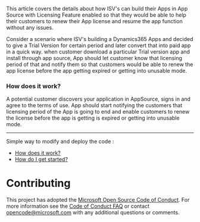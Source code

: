This article covers the details about how ISV's can build their Apps in App Source with Licensing Feature enabled so that they would be able to help their customers to renew their App license and resume the app function without any issues.

Consider a scenario where ISV's building a Dynamics365 Apps and decided to give a Trial Version for certain period and later convert that into paid app in a quick way.
when customer download a particular Trial version app and install through app source, App should  let customer know that licensing period of that and notify them so that customers would be able to renew the app license before the app getting expired or getting into unusable mode.

### How does it work? 
A potential customer discovers your application in AppSource, signs in and agree to the terms of use. App should start notifying the customers that licensing period of the App is going to end and enable customers to renew the license before the app is getting is expired or getting into unusable mode.

***

Simple way to modify and deploy the code :

* [How does it work?](https://github.com/Microsoft/AppSource/blob/master/How-does-it-work.md)
* [How do I get started?](https://github.com/Microsoft/AppSource/blob/master/GettingStarted.md)

# Contributing

This project has adopted the [Microsoft Open Source Code of Conduct](https://opensource.microsoft.com/codeofconduct/). For more information see the [Code of Conduct FAQ](https://opensource.microsoft.com/codeofconduct/faq/) or contact [opencode@microsoft.com](mailto:opencode@microsoft.com) with any additional questions or comments.
